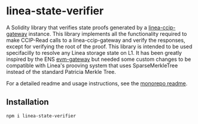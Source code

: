 # linea-state-verifier

A Solidity library that verifies state proofs generated by a [linea-ccip-gateway](https://github.com/Consensys/linea-enstree/main/packages/linea-ccip-gateway) instance. This library implements all the functionality required to make CCIP-Read calls to a linea-ccip-gateway and verify the responses, except for verifying the root of the proof. This library is intended to be used specifacilly to resolve any Linea storage state on L1.
It has been greatly inspired by the ENS [evm-gateway](https://github.com/ensdomains/evmgateway/) but needed some custom changes to be compatible with Linea's prooving system that uses SparseMerkleTree instead of the standard Patricia Merkle Tree.

For a detailed readme and usage instructions, see the [monorepo readme](https://github.com/Consensys/linea-enstree/main).

## Installation

```
npm i linea-state-verifier
```
